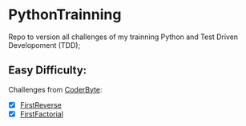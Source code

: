 # PythonTrainning
Repo to version all challenges of my trainning Python and Test Driven Developoment (TDD);  

## Easy Difficulty:  

Challenges from [CoderByte](https://www.coderbyte.com/):
  - [X] [FirstReverse](https://www.coderbyte.com/editor/guest:First%20Reverse:Python)
  - [X] [FirstFactorial](https://www.coderbyte.com/editor/guest:First%20Factorial:Python)

